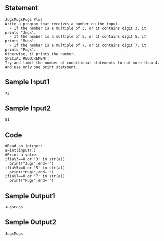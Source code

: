 ## Statement
```
JugsMugsPugs Plus
Write a program that receives a number on the input.
  - If the number is a multiple of 3, or it contains digit 3, it prints "Jugs". 
  - If the number is a multiple of 5, or it contains digit 5, it prints "Mugs".
  - If the number is a multiple of 7, or it contains digit 7, it prints "Pugs".
Otherwise, it prints the number.
SPECIAL REQUIREMENT: 
Try and limit the number of conditional statements to not more than 4. 
And use only one print statement.
```
## Sample Input1
```
73 
```
## Sample Input2
```
51  
```
## Code
```
#Read an integer:
a=int(input())
#Print a value:
if(a%3==0 or '3' in str(a)):
  print("Jugs",end='')
if(a%5==0 or '5' in str(a)):
  print("Mugs",end='')
if(a%7==0 or '7' in str(a)):
  print("Pugs",end='')
```
## Sample Output1
```
JugsPugs
```
## Sample Output2
```
JugsMugs
```
